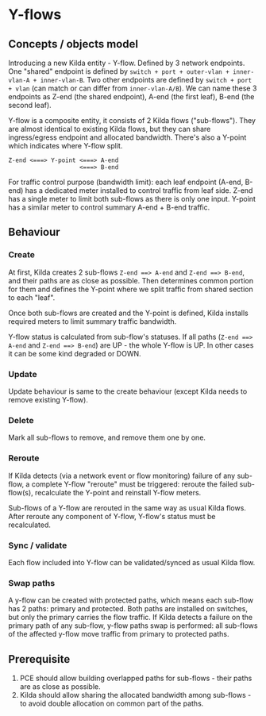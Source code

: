 # Y-flows

## Concepts / objects model
Introducing a new Kilda entity - Y-flow. Defined by 3 network endpoints. One "shared" endpoint is defined by
`switch + port + outer-vlan + inner-vlan-A + inner-vlan-B`. Two other endpoints are defined by `switch + port + vlan` (can match or can
differ from `inner-vlan-A/B`). We can name these 3 endpoints as Z-end (the shared endpoint), A-end (the first leaf), B-end (the second
leaf).

Y-flow is a composite entity, it consists of 2 Kilda flows ("sub-flows"). They are almost identical to existing Kilda flows, but they can
share ingress/egress endpoint and allocated bandwidth. There's also a Y-point which indicates where Y-flow split.

```
Z-end <===> Y-point <===> A-end
                    <===> B-end
```

For traffic control purpose (bandwidth limit): each leaf endpoint (A-end, B-end) has a dedicated meter installed 
to control traffic from leaf side. Z-end has a single meter to limit both sub-flows as there is only one input.
Y-point has a similar meter to control summary A-end + B-end traffic.

## Behaviour

### Create
At first, Kilda creates 2 sub-flows `Z-end ==> A-end` and `Z-end ==> B-end`, and their paths are as close as possible. 
Then determines common portion for them and defines the Y-point where we split traffic from shared section to each "leaf".

Once both sub-flows are created and the Y-point is defined, Kilda installs required meters to limit summary traffic bandwidth.

Y-flow status is calculated from sub-flow's statuses. If all paths (`Z-end ==> A-end` and `Z-end ==> B-end`) are UP - the whole Y-flow is UP. 
In other cases it can be some kind degraded or DOWN.

### Update
Update behaviour is same to the create behaviour (except Kilda needs to remove existing Y-flow).

### Delete
Mark all sub-flows to remove, and remove them one by one.

### Reroute
If Kilda detects (via a network event or flow monitoring) failure of any sub-flow, a complete Y-flow "reroute" must be triggered:
reroute the failed sub-flow(s), recalculate the Y-point and reinstall Y-flow meters.

Sub-flows of a Y-flow are rerouted in the same way as usual Kilda flows. After reroute any component of Y-flow,
Y-flow's status must be recalculated.

### Sync / validate
Each flow included into Y-flow can be validated/synced as usual Kilda flow.

### Swap paths
A y-flow can be created with protected paths, which means each sub-flow has 2 paths: primary and protected. 
Both paths are installed on switches, but only the primary carries the flow traffic.
If Kilda detects a failure on the primary path of any sub-flow, y-flow paths swap is performed:
all sub-flows of the affected y-flow move traffic from primary to protected paths.

## Prerequisite
1. PCE should allow building overlapped paths for sub-flows - their paths are as close as possible. 
2. Kilda should allow sharing the allocated bandwidth among sub-flows - to avoid double allocation on common part of the paths.
